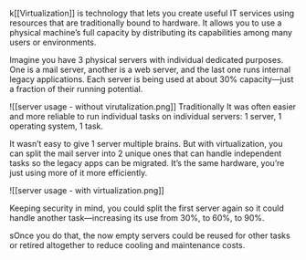 k[[Virtualization]] is technology that lets you create useful IT services using resources that are traditionally bound to hardware. It allows you to use a physical machine’s full capacity by distributing its capabilities among many users or environments.


Imagine you have 3 physical servers with individual dedicated purposes. One is a mail server, another is a web server, and the last one runs internal legacy applications. Each server is being used at about 30% capacity—just a fraction of their running potential. 

![[server usage - without virutalization.png]]
Traditionally It was often easier and more reliable to run individual tasks on individual servers: 1 server, 1 operating system, 1 task. 

It wasn’t easy to give 1 server multiple brains. But with virtualization, you can split the mail server into 2 unique ones that can handle independent tasks so the legacy apps can be migrated. It’s the same hardware, you’re just using more of it more efficiently.

![[server usage - with virtualization.png]]

Keeping security in mind, you could split the first server again so it could handle another task—increasing its use from 30%, to 60%, to 90%. 

sOnce you do that, the now empty servers could be reused for other tasks or retired altogether to reduce cooling and maintenance costs.